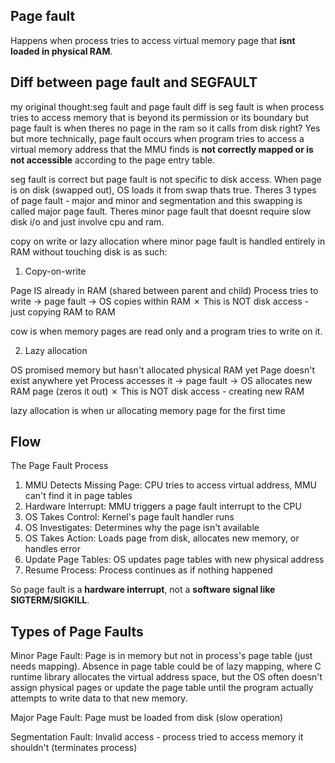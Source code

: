 ## Page fault
Happens when process tries to access virtual memory page that **isnt loaded in physical RAM**.

## Diff between page fault and SEGFAULT
my original thought:seg fault and page fault diff is seg fault is when process tries to access memory that is beyond its permission or its boundary but page fault is when theres no page in the ram so it calls from disk right? Yes but more technically, page fault occurs when program tries to access a virtual memory address that the MMU finds is **not correctly mapped or is not accessible** according to the page entry table.

seg fault is correct but page fault is not specific to disk access. When page is on disk (swapped out), OS loads it from swap thats true. Theres 3 types of page fault - major and minor and segmentation and this swapping is called major page fault. Theres minor page fault that doesnt require slow disk i/o and just involve cpu and ram.

copy on write or lazy allocation where minor page fault is handled entirely in RAM without touching disk is as such:

1) Copy-on-write

Page IS already in RAM (shared between parent and child)
Process tries to write → page fault → OS copies within RAM
✗ This is NOT disk access - just copying RAM to RAM

cow is when memory pages are read only and a program tries to write on it.

2) Lazy allocation

OS promised memory but hasn't allocated physical RAM yet
Page doesn't exist anywhere yet
Process accesses it → page fault → OS allocates new RAM page (zeros it out)
✗ This is NOT disk access - creating new RAM

lazy allocation is when ur allocating memory page for the first time

## Flow
The Page Fault Process

1) MMU Detects Missing Page: CPU tries to access virtual address, MMU can't find it in page tables
2) Hardware Interrupt: MMU triggers a page fault interrupt to the CPU
3) OS Takes Control: Kernel's page fault handler runs
4) OS Investigates: Determines why the page isn't available
5) OS Takes Action: Loads page from disk, allocates new memory, or handles error
6) Update Page Tables: OS updates page tables with new physical address
7) Resume Process: Process continues as if nothing happened

So page fault is a **hardware interrupt**, not a **software signal like SIGTERM/SIGKILL**.

## Types of Page Faults
Minor Page Fault: Page is in memory but not in process's page table (just needs mapping). Absence in page table could be of lazy mapping, where  C runtime library allocates the virtual address space, but the OS often doesn't assign physical pages or update the page table until the program actually attempts to write data to that new memory.

Major Page Fault: Page must be loaded from disk (slow operation)

Segmentation Fault: Invalid access - process tried to access memory it shouldn't (terminates process)
